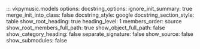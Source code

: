 ::: vkpymusic.models
    options:
        docstring_options:
            ignore_init_summary: true
        merge_init_into_class: false
        docstring_style: google
        docstring_section_style: table
        show_root_heading: true
        heading_level: 1
        members_order: source
        show_root_members_full_path: true
        show_object_full_path: false
        show_category_heading: false
        separate_signature: false
        show_source: false
        show_submodules: false